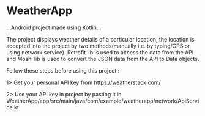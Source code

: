 # WeatherApp
...Android project made using Kotlin...

The project displays weather details of a particular location, the location is accepted into the project by two methods(manually i.e. by typing/GPS or using network service).
Retrofit lib is used to access the data from the API and Moshi lib is used to convert the JSON data from the API to Data objects.

Follow these steps before using this project :- 

1> Get your personal API key from https://weatherstack.com/

2> Use your API key in project by pasting it in WeatherApp/app/src/main/java/com/example/weatherapp/network/ApiService.kt
